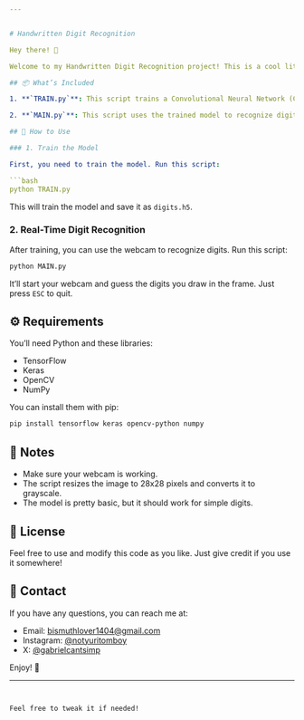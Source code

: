 ```yaml
---


# Handwritten Digit Recognition

Hey there! 👋

Welcome to my Handwritten Digit Recognition project! This is a cool little project where we use deep learning to recognize digits from the MNIST dataset. You can use this to guess numbers from images in real-time using your webcam. 😎

## 📦 What’s Included

1. **`TRAIN.py`**: This script trains a Convolutional Neural Network (CNN) on the MNIST dataset. It saves the trained model as `digits.h5`.

2. **`MAIN.py`**: This script uses the trained model to recognize digits from your webcam in real-time. It shows the predicted digit on your webcam feed.

## 🚀 How to Use

### 1. Train the Model

First, you need to train the model. Run this script:

```bash
python TRAIN.py
```

This will train the model and save it as `digits.h5`.

### 2. Real-Time Digit Recognition

After training, you can use the webcam to recognize digits. Run this script:

```bash
python MAIN.py
```

It’ll start your webcam and guess the digits you draw in the frame. Just press `ESC` to quit.

## ⚙️ Requirements

You’ll need Python and these libraries:
- TensorFlow
- Keras
- OpenCV
- NumPy

You can install them with pip:

```bash
pip install tensorflow keras opencv-python numpy
```

## 📝 Notes

- Make sure your webcam is working.
- The script resizes the image to 28x28 pixels and converts it to grayscale.
- The model is pretty basic, but it should work for simple digits.

## 📂 License

Feel free to use and modify this code as you like. Just give credit if you use it somewhere!

## 👋 Contact

If you have any questions, you can reach me at:

- Email: bismuthlover1404@gmail.com
- Instagram: [@notyuritomboy](https://www.google.com/url?sa=t&rct=j&q=&esrc=s&source=web&cd=&cad=rja&uact=8&ved=2ahUKEwi-sMnA6LKHAxXpyzgGHbgYEk8QFnoECBEQAQ&url=https%3A%2F%2Fwww.instagram.com%2Fnotyuritomboy%2F&usg=AOvVaw0aRanhocsBdP6WrToIgsnm&opi=89978449)
- X: [@gabrielcantsimp](https://www.google.com/url?sa=t&rct=j&q=&esrc=s&source=web&cd=&cad=rja&uact=8&ved=2ahUKEwi-sMnA6LKHAxXpyzgGHbgYEk8QFnoECBEQAQ&url=https%3A%2F%2Fwww.instagram.com%2Fnotyuritomboy%2F&usg=AOvVaw0aRanhocsBdP6WrToIgsnm&opi=89978449)


Enjoy! 🚀

---
```


Feel free to tweak it if needed!
